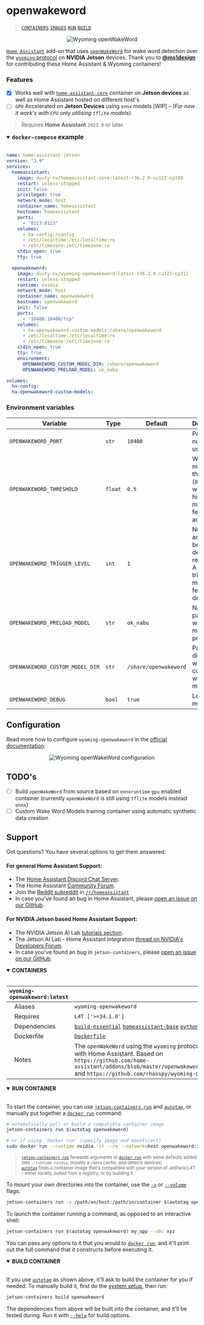 # openwakeword

> [`CONTAINERS`](#user-content-containers) [`IMAGES`](#user-content-images) [`RUN`](#user-content-run) [`BUILD`](#user-content-build)

<p align="center"><img src="images/wyoming-openwakeword.png" title="Wyoming openWakeWord" alt="Wyoming openWakeWord" /></p>

[`Home Assistant`](https://www.home-assistant.io/) add-on that uses [`openWakeWord`](https://github.com/rhasspy/wyoming-openwakeword) for wake word detection over the [`wyoming` protocol](https://www.home-assistant.io/integrations/wyoming/) on **NVIDIA Jetson** devices. Thank you to [**@ms1design**](https://github.com/ms1design) for contributing these Home Assistant & Wyoming containers!

### Features

- [x] Works well with [`home-assistant-core`](packages/smart-home/homeassistant-core) container on **Jetson devices** as well as Home Assistant hosted on different host's
- [ ] `GPU` Accelerated on **Jetson Devices** using `onnx` models [WIP] – *(For now it work's with `CPU` only utilising `tflite` models).*

> Requires **Home Assistant** `2023.9` or later.

<details open>
<summary><h3 style="display:inline"><code>docker-compose</code> example</h3></summary>
<br>

```yaml
name: home-assistant-jetson
version: "3.9"
services:
  homeassistant:
    image: dusty-nv/homeassistant-core:latest-r36.2.0-cu122-cp310
    restart: unless-stopped
    init: false
    privileged: true
    network_mode: host
    container_name: homeassistant
    hostname: homeassistant
    ports:
      - "8123:8123"
    volumes:
      - ha-config:/config
      - /etc/localtime:/etc/localtime:ro
      - /etc/timezone:/etc/timezone:ro
    stdin_open: true
    tty: true

  openwakeword:
    image: dusty-nv/wyoming-openwakeword:latest-r36.2.0-cu122-cp311
    restart: unless-stopped
    runtime: nvidia
    network_mode: host
    container_name: openwakeword
    hostname: openwakeword
    init: false
    ports:
      - "10400:10400/tcp"
    volumes:
      - ha-openwakeword-custom-models:/share/openwakeword
      - /etc/localtime:/etc/localtime:ro
      - /etc/timezone:/etc/timezone:ro
    stdin_open: true
    tty: true
    environment:
      OPENWAKEWORD_CUSTOM_MODEL_DIR: /share/openwakeword
      OPENWAKEWORD_PRELOAD_MODEL: ok_nabu

volumes:
  ha-config:
  ha-openwakeword-custom-models:
```
</details>

### Environment variables

| Variable | Type | Default | Description
| - | - | - | - |
| `OPENWAKEWORD_PORT` | `str` | `10400` | Port number to use on `host` |
| `OPENWAKEWORD_THRESHOLD` | `float` | `0.5` | Wake word model threshold (`0.0`-`1.0`), where higher means fewer activations. |
| `OPENWAKEWORD_TRIGGER_LEVEL` | `int` | `1` | Number of activations before a detection is registered. A higher trigger level means fewer detections. |
| `OPENWAKEWORD_PRELOAD_MODEL`| `str` | `ok_nabu` | Name or path of wake word model(s) to pre-load |
| `OPENWAKEWORD_CUSTOM_MODEL_DIR` | `str` | `/share/openwakeword` | Path to directory with custom wake word models |
| `OPENWAKEWORD_DEBUG` | `bool` | `true` | Log `DEBUG` messages |

## Configuration

Read more how to configure `wyoming-openwakeword` in the [official documentation](https://www.home-assistant.io/voice_control/install_wake_word_add_on#enabling-wake-word-for-your-voice-assistant):

<p align="center"><img src="images/openwakeword-assist-config.png" title="Wyoming openWakeWord configuration" alt="Wyoming openWakeWord configuration" /></p>

## TODO's

- [ ] Build `openWakeWord` from source based on `onnxruntime` `gpu` enabled container (currently `openWakeWord` is still using `tflite` models instead `onnx`)
- [ ] Custom Wake Word Models training container using automatic synthetic data creation

## Support

Got questions? You have several options to get them answered:

#### For general **Home Assistant** Support:
- The [Home Assistant Discord Chat Server](https://discord.gg/c5DvZ4e).
- The Home Assistant [Community Forum](https://community.home-assistant.io/).
- Join the [Reddit subreddit](https://reddit.com/r/homeassistant) in [`/r/homeassistant`](https://reddit.com/r/homeassistant)
- In case you've found an bug in Home Assistant, please [open an issue on our GitHub](https://github.com/home-assistant/addons/issues).

#### For NVIDIA Jetson based Home Assistant Support:
- The NVIDIA Jetson AI Lab [tutorials section](https://www.jetson-ai-lab.com/tutorial-intro.html).
- The Jetson AI Lab - Home Assistant Integration [thread on NVIDIA's Developers Forum](https://forums.developer.nvidia.com/t/jetson-ai-lab-home-assistant-integration/288225).
- In case you've found an bug in `jetson-containers`, please [open an issue on our GitHub](https://github.com/dusty-nv/jetson-containers/issues).

<details open>
<summary><b><a id="containers">CONTAINERS</a></b></summary>
<br>

| **`wyoming-openwakeword:latest`** | |
| :-- | :-- |
| &nbsp;&nbsp;&nbsp;Aliases | `wyoming-openwakeword` |
| &nbsp;&nbsp;&nbsp;Requires | `L4T ['>=34.1.0']` |
| &nbsp;&nbsp;&nbsp;Dependencies | [`build-essential`](/packages/build/build-essential) [`homeassistant-base`](/packages/smart-home/homeassistant-base) [`python:3.11`](/packages/build/python) |
| &nbsp;&nbsp;&nbsp;Dockerfile | [`Dockerfile`](Dockerfile) |
| &nbsp;&nbsp;&nbsp;Notes | The `openWakeWord` using the `wyoming` protocol for usage with Home Assistant. Based on `https://github.com/home-assistant/addons/blob/master/openwakeword/Dockerfile` and `https://github.com/rhasspy/wyoming-openwakeword` |

</details>

<details open>
<summary><b><a id="run">RUN CONTAINER</a></b></summary>
<br>

To start the container, you can use [`jetson-containers run`](/docs/run.md) and [`autotag`](/docs/run.md#autotag), or manually put together a [`docker run`](https://docs.docker.com/engine/reference/commandline/run/) command:
```bash
# automatically pull or build a compatible container image
jetson-containers run $(autotag openwakeword)

# or if using 'docker run' (specify image and mounts/ect)
sudo docker run --runtime nvidia -it --rm --network=host openwakeword:36.2.0

```
> <sup>[`jetson-containers run`](/docs/run.md) forwards arguments to [`docker run`](https://docs.docker.com/engine/reference/commandline/run/) with some defaults added (like `--runtime nvidia`, mounts a `/data` cache, and detects devices)</sup><br>
> <sup>[`autotag`](/docs/run.md#autotag) finds a container image that's compatible with your version of JetPack/L4T - either locally, pulled from a registry, or by building it.</sup>

To mount your own directories into the container, use the [`-v`](https://docs.docker.com/engine/reference/commandline/run/#volume) or [`--volume`](https://docs.docker.com/engine/reference/commandline/run/#volume) flags:
```bash
jetson-containers run -v /path/on/host:/path/in/container $(autotag openwakeword)
```
To launch the container running a command, as opposed to an interactive shell:
```bash
jetson-containers run $(autotag openwakeword) my_app --abc xyz
```
You can pass any options to it that you would to [`docker run`](https://docs.docker.com/engine/reference/commandline/run/), and it'll print out the full command that it constructs before executing it.
</details>
<details open>
<summary><b><a id="build">BUILD CONTAINER</b></summary>
<br>

If you use [`autotag`](/docs/run.md#autotag) as shown above, it'll ask to build the container for you if needed.  To manually build it, first do the [system setup](/docs/setup.md), then run:
```bash
jetson-containers build openwakeword
```
The dependencies from above will be built into the container, and it'll be tested during.  Run it with [`--help`](/jetson_containers/build.py) for build options.
</details>
